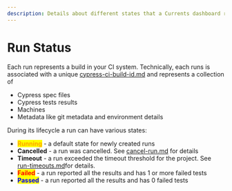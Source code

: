 ```yaml
---
description: Details about different states that a Currents dashboard run can have
---
```


# Run Status

Each run represents a build in your CI system. Technically, each runs is associated with a unique [cypress-ci-build-id.md](../concepts/cypress-ci-build-id.md "mention") and represents a collection of

* Cypress spec files
* Cypress tests results
* Machines
* Metadata like git metadata and environment details

During its lifecycle a run can have various states:

* <mark style="color:orange;">**Running**</mark> - a default state for newly created runs
* **Cancelled** - a run was cancelled. See [cancel-run.md](cancel-run.md "mention") for details
* **Timeout** - a run exceeded the timeout threshold for the project. See [run-timeouts.md](run-timeouts.md "mention")for details.
* <mark style="color:red;">**Failed**</mark> - a run reported all the results and has 1 or more failed tests
* <mark style="color:blue;">**Passed**</mark> - a run reported all the results and has 0 failed tests
